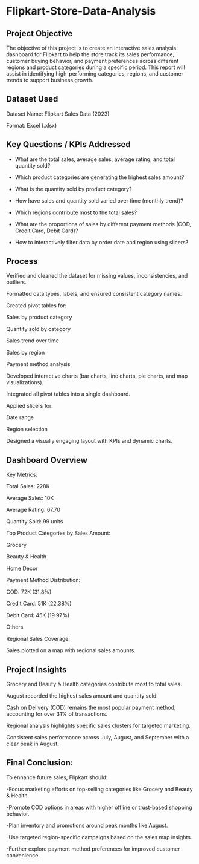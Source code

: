 # Flipkart-Store-Data-Analysis 
## Project Objective
The objective of this project is to create an interactive sales analysis dashboard for Flipkart to help the store track its sales performance, customer buying behavior, and payment preferences across different regions and product categories during a specific period. This report will assist in identifying high-performing categories, regions, and customer trends to support business growth.

## Dataset Used
Dataset Name: Flipkart Sales Data (2023)

Format: Excel (.xlsx)

## Key Questions / KPIs Addressed
- What are the total sales, average sales, average rating, and total quantity sold?

- Which product categories are generating the highest sales amount?

- What is the quantity sold by product category?

- How have sales and quantity sold varied over time (monthly trend)?

- Which regions contribute most to the total sales?

- What are the proportions of sales by different payment methods (COD, Credit Card, Debit Card)?

- How to interactively filter data by order date and region using slicers?

## Process
Verified and cleaned the dataset for missing values, inconsistencies, and outliers.

Formatted data types, labels, and ensured consistent category names.

Created pivot tables for:

Sales by product category

Quantity sold by category

Sales trend over time

Sales by region

Payment method analysis

Developed interactive charts (bar charts, line charts, pie charts, and map visualizations).

Integrated all pivot tables into a single dashboard.

Applied slicers for:

Date range

Region selection

Designed a visually engaging layout with KPIs and dynamic charts.

## Dashboard Overview
Key Metrics:

Total Sales: 228K

Average Sales: 10K

Average Rating: 67.70

Quantity Sold: 99 units

Top Product Categories by Sales Amount:

Grocery

Beauty & Health

Home Decor

Payment Method Distribution:

COD: 72K (31.8%)

Credit Card: 51K (22.38%)

Debit Card: 45K (19.97%)

Others

Regional Sales Coverage:

Sales plotted on a map with regional sales amounts.

## Project Insights
Grocery and Beauty & Health categories contribute most to total sales.

August recorded the highest sales amount and quantity sold.

Cash on Delivery (COD) remains the most popular payment method, accounting for over 31% of transactions.

Regional analysis highlights specific sales clusters for targeted marketing.

Consistent sales performance across July, August, and September with a clear peak in August.

## Final Conclusion:
To enhance future sales, Flipkart should:

-Focus marketing efforts on top-selling categories like Grocery and Beauty & Health.

-Promote COD options in areas with higher offline or trust-based shopping behavior.

-Plan inventory and promotions around peak months like August.

-Use targeted region-specific campaigns based on the sales map insights.

-Further explore payment method preferences for improved customer convenience.

